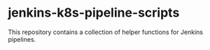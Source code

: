 # jenkins-k8s-pipeline-scripts

This repository contains a collection of helper functions for Jenkins pipelines.
